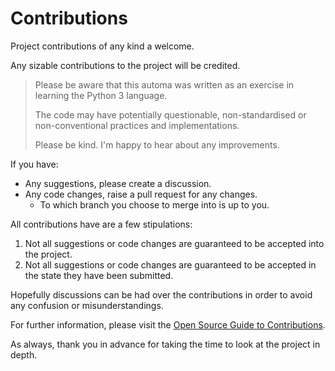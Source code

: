 # Contributions

Project contributions of any kind a welcome.

Any sizable contributions to the project will be credited.

> Please be aware that this automa was written as an exercise in learning the Python 3 language.
>
> The code may have potentially questionable, non-standardised or non-conventional practices and implementations.
>
> Please be kind. I'm happy to hear about any improvements.

If you have:
- Any suggestions, please create a discussion.
- Any code changes, raise a pull request for any changes.
    - To which branch you choose to merge into is up to you.

All contributions have are a few stipulations:

1. Not all suggestions or code changes are guaranteed to be accepted into the project.
2. Not all suggestions or code changes are guaranteed to be accepted in the state they have been submitted.

Hopefully discussions can be had over the contributions in order to avoid any confusion or misunderstandings.

For further information, please visit the [Open Source Guide to Contributions](https://opensource.guide/how-to-contribute/).

As always, thank you in advance for taking the time to look at the project in depth.